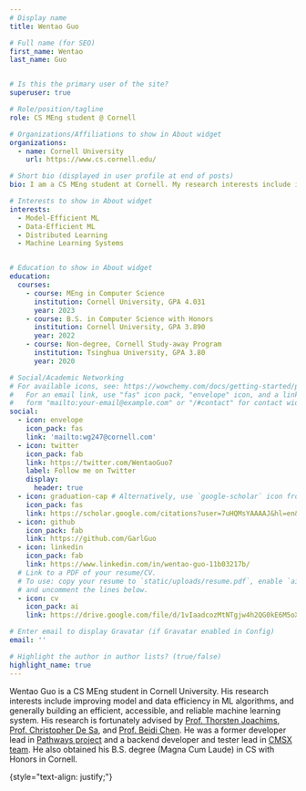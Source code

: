 ```yaml
---
# Display name
title: Wentao Guo

# Full name (for SEO)
first_name: Wentao
last_name: Guo


# Is this the primary user of the site?
superuser: true

# Role/position/tagline
role: CS MEng student @ Cornell

# Organizations/Affiliations to show in About widget
organizations:
  - name: Cornell University
    url: https://www.cs.cornell.edu/

# Short bio (displayed in user profile at end of posts)
bio: I am a CS MEng student at Cornell. My research interests include improving model and data efficiency in ML algorithms, and generally building an efficient, accessible, and reliable machine learning system.

# Interests to show in About widget
interests:
  - Model-Efficient ML
  - Data-Efficient ML
  - Distributed Learning
  - Machine Learning Systems


# Education to show in About widget
education:
  courses:
    - course: MEng in Computer Science
      institution: Cornell University, GPA 4.031
      year: 2023
    - course: B.S. in Computer Science with Honors
      institution: Cornell University, GPA 3.890
      year: 2022
    - course: Non-degree, Cornell Study-away Program
      institution: Tsinghua University, GPA 3.80
      year: 2020

# Social/Academic Networking
# For available icons, see: https://wowchemy.com/docs/getting-started/page-builder/#icons
#   For an email link, use "fas" icon pack, "envelope" icon, and a link in the
#   form "mailto:your-email@example.com" or "/#contact" for contact widget.
social:
  - icon: envelope
    icon_pack: fas
    link: 'mailto:wg247@cornell.com'
  - icon: twitter
    icon_pack: fab
    link: https://twitter.com/WentaoGuo7
    label: Follow me on Twitter
    display:
      header: true
  - icon: graduation-cap # Alternatively, use `google-scholar` icon from `ai` icon pack
    icon_pack: fas
    link: https://scholar.google.com/citations?user=7uHQMsYAAAAJ&hl=en&oi=ao
  - icon: github
    icon_pack: fab
    link: https://github.com/GarlGuo
  - icon: linkedin
    icon_pack: fab
    link: https://www.linkedin.com/in/wentao-guo-11b03217b/
  # Link to a PDF of your resume/CV.
  # To use: copy your resume to `static/uploads/resume.pdf`, enable `ai` icons in `params.yaml`,
  # and uncomment the lines below.
  - icon: cv
    icon_pack: ai
    link: https://drive.google.com/file/d/1vIaadcozMtNTgjw4h2QG0kE6M5oXZW9X

# Enter email to display Gravatar (if Gravatar enabled in Config)
email: ''

# Highlight the author in author lists? (true/false)
highlight_name: true
---
```


Wentao Guo is a CS MEng student in Cornell University. His research interests include improving model and data efficiency in ML algorithms, and generally building an efficient, accessible, and reliable machine learning system. His research is fortunately advised by [Prof. Thorsten Joachims](https://www.cs.cornell.edu/people/tj/), [Prof. Christopher De Sa](https://www.cs.cornell.edu/~cdesa/), and [Prof. Beidi Chen](https://www.andrew.cmu.edu/user/beidic/). He was a former developer lead in [Pathways project](https://pathways.cornell.edu/) and a backend developer and tester lead in [CMSX team](https://www.cs.cornell.edu/Projects/cms/cmsx/). He also obtained his B.S. degree (Magna Cum Laude) in CS with Honors in Cornell.

{style="text-align: justify;"}
